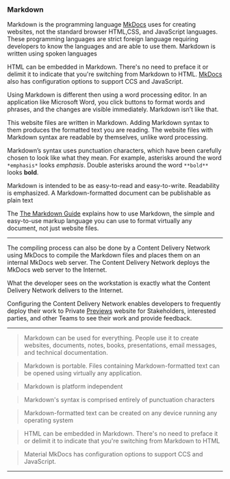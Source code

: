 ### Markdown

Markdown is the programming language [MkDocs](mkdocs.md) uses for creating websites, not the standard browser HTML,CSS, and JavaScript languages. These programming languages are strict foreign language requiring developers to know the languages and are able to use them. Markdown is written using spoken languages

HTML can be embedded in Markdown. There's no need to preface it or delimit it to indicate that you're switching from Markdown to HTML.  [MkDocs](mkdocs.md) also has configuration options to support CCS and JavaScript.


Using Markdown is different then using a word processing editor. In an application like Microsoft Word, you click buttons to format words and phrases, and the changes are visible immediately. Markdown isn’t like that. 

This website files are written in Markdown. Adding Markdown syntax to them produces the formatted text you are reading. The website files with Markdown syntax are readable by themselves, unlike word processing.

Markdown’s syntax uses punctuation characters, which have been carefully chosen to look like what they mean. For example, asterisks around the word `*emphasis*`  looks  *emphasis*. Double asterisks around the word `**bold**` looks   **bold**.

Markdown is intended to be as easy-to-read and easy-to-write. Readability is emphasized. A Markdown-formatted document can be publishable as plain text

The [The Markdown Guide](https://www.markdownguide.org) explains how to use Markdown, the simple and easy-to-use markup language you can use to format virtually any document, not just website files.

---

The compiling process can also be done by a Content Delivery Network using MkDocs to compile the Markdown files and places them on an internal MkDocs web server. The Content Delivery Network deploys the MkDocs web server to the Internet.

What the developer sees on the workstation is exactly what the Content Delivery Network delivers to the Internet.

Configuring the Content Delivery Network enables developers to frequently deploy their work to Private [Previews](preview.md) website for Stakeholders, interested parties, and other Teams to see their work and provide feedback.

---

> Markdown can be used for everything. People use it to create websites, documents, notes, books, presentations, email messages, and technical documentation.

> Markdown is portable. Files containing Markdown-formatted text can be opened using virtually any application. 

> Markdown is platform independent
 
> Markdown's syntax is comprised entirely of punctuation characters

> Markdown-formatted text can be created on any device running any operating system

> HTML can be embedded in Markdown. There's no need to preface it or delimit it to indicate that you're switching from Markdown to HTML

> Material MkDocs has configuration options to support CCS and JavaScript.


---
